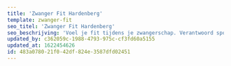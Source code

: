 ```yaml
---
title: 'Zwanger Fit Hardenberg'
template: zwanger-fit
seo_titel: 'Zwanger Fit Hardenberg'
seo_beschrijving: 'Voel je fit tijdens je zwangerschap. Verantwoord sporten tijdens je zwangerschap, blijf energiek en actief!'
updated_by: c362059c-1988-4793-975c-cf3fd60a5155
updated_at: 1622454626
id: 483a0780-21f0-42df-824e-3587dfd02451
---
```

